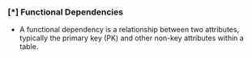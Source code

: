 
### [\*] Functional Dependencies
* A functional dependency is a relationship between two attributes, typically the primary key (PK) and other non-key attributes within a table.
